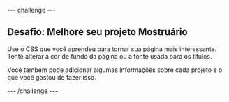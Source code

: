 \--- challenge \---

## Desafio: Melhore seu projeto Mostruário

Use o CSS que você aprendeu para tornar sua página mais interessante. Tente alterar a cor de fundo da página ou a fonte usada para os títulos.

Você também pode adicionar algumas informações sobre cada projeto e o que você gostou de fazer isso.

\--- /challenge \---